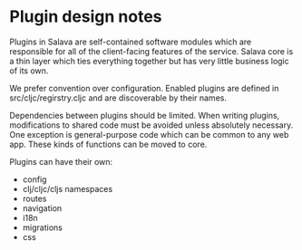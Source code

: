 Plugin design notes
===================

Plugins in Salava are self-contained software modules which are responsible
for all of the client-facing features of the service. Salava core is a thin
layer which ties everything together but has very little business logic of its
own.

We prefer convention over configuration. Enabled plugins are defined in
src/cljc/regirstry.cljc and are discoverable by their names.

Dependencies between plugins should be limited. When writing plugins,
modifications to shared code must be avoided unless absolutely
necessary. One exception is general-purpose code which can be common to any
web app. These kinds of functions can be moved to core.

Plugins can have their own:

- config
- clj/cljc/cljs namespaces
- routes
- navigation
- i18n
- migrations
- css

